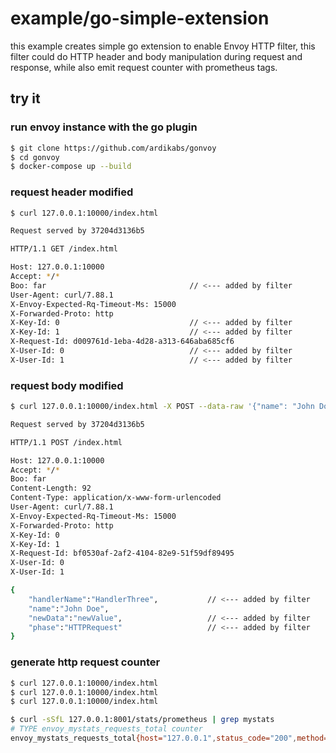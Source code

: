 # example/go-simple-extension

this example creates simple go extension to enable Envoy HTTP filter, this filter could do HTTP header and body manipulation during request and response, while also emit request counter with prometheus tags.

## try it

### run envoy instance with the go plugin

```bash
$ git clone https://github.com/ardikabs/gonvoy
$ cd gonvoy
$ docker-compose up --build
```

### request header modified

```bash
$ curl 127.0.0.1:10000/index.html

Request served by 37204d3136b5

HTTP/1.1 GET /index.html

Host: 127.0.0.1:10000
Accept: */*
Boo: far                                // <--- added by filter
User-Agent: curl/7.88.1
X-Envoy-Expected-Rq-Timeout-Ms: 15000
X-Forwarded-Proto: http
X-Key-Id: 0                             // <--- added by filter
X-Key-Id: 1                             // <--- added by filter
X-Request-Id: d009761d-1eba-4d28-a313-646aba685cf6
X-User-Id: 0                            // <--- added by filter
X-User-Id: 1                            // <--- added by filter
```

### request body modified

```bash
$ curl 127.0.0.1:10000/index.html -X POST --data-raw '{"name": "John Doe"}'

Request served by 37204d3136b5

HTTP/1.1 POST /index.html

Host: 127.0.0.1:10000
Accept: */*
Boo: far
Content-Length: 92
Content-Type: application/x-www-form-urlencoded
User-Agent: curl/7.88.1
X-Envoy-Expected-Rq-Timeout-Ms: 15000
X-Forwarded-Proto: http
X-Key-Id: 0
X-Key-Id: 1
X-Request-Id: bf0530af-2af2-4104-82e9-51f59df89495
X-User-Id: 0
X-User-Id: 1

{
    "handlerName":"HandlerThree",           // <--- added by filter
    "name":"John Doe",
    "newData":"newValue",                   // <--- added by filter
    "phase":"HTTPRequest"                   // <--- added by filter
}
```

### generate http request counter

```bash
$ curl 127.0.0.1:10000/index.html
$ curl 127.0.0.1:10000/index.html
$ curl 127.0.0.1:10000/index.html

$ curl -sSfL 127.0.0.1:8001/stats/prometheus | grep mystats
# TYPE envoy_mystats_requests_total counter
envoy_mystats_requests_total{host="127.0.0.1",status_code="200",method="get"} 3
```
